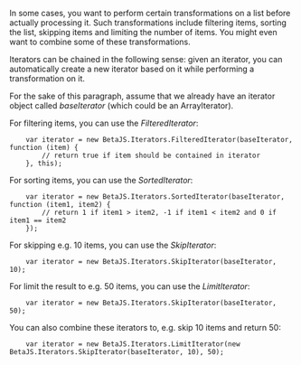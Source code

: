 In some cases, you want to perform certain transformations on a list before actually processing it. Such transformations
include filtering items, sorting the list, skipping items and limiting the number of items. You might even want to
combine some of these transformations.

Iterators can be chained in the following sense: given an iterator, you can automatically create a new iterator based on
it while performing a transformation on it.

For the sake of this paragraph, assume that we already have an iterator object called *baseIterator* (which could be an ArrayIterator).

For filtering items, you can use the *FilteredIterator*:  

```
	var iterator = new BetaJS.Iterators.FilteredIterator(baseIterator, function (item) {
		// return true if item should be contained in iterator 
	}, this);
```

For sorting items, you can use the *SortedIterator*:

```
	var iterator = new BetaJS.Iterators.SortedIterator(baseIterator, function (item1, item2) {
		// return 1 if item1 > item2, -1 if item1 < item2 and 0 if item1 == item2 
	});
```

For skipping e.g. 10 items, you can use the *SkipIterator*:

```
	var iterator = new BetaJS.Iterators.SkipIterator(baseIterator, 10);
```

For limit the result to e.g. 50 items, you can use the *LimitIterator*:

```
	var iterator = new BetaJS.Iterators.SkipIterator(baseIterator, 50);
```

You can also combine these iterators to, e.g. skip 10 items and return 50:

```
	var iterator = new BetaJS.Iterators.LimitIterator(new BetaJS.Iterators.SkipIterator(baseIterator, 10), 50);
```

